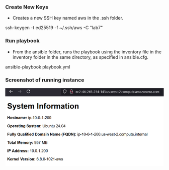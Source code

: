 ### Create New Keys ###

* Creates a new SSH key named aws in the .ssh folder.

ssh-keygen -t ed25519 -f ~/.ssh/aws -C "lab7"

### Run playbook ###

* From the ansible folder, runs the playbook using the inventory file in the inventory folder in the same directory, as specified in ansible.cfg.

ansible-playbook playbook.yml

### Screenshot of running instance ###
![screenshot-image](./images/running_instance.png)




